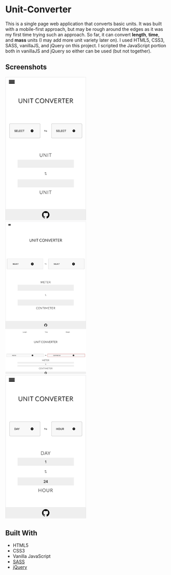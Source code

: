 # Unit-Converter
This is a single page web application that converts basic units. It was built with a mobile-first approach, but may be rough around the edges as it was my first time trying such an approach. So far, it can convert **length**, **time**, and **mass** units (I may add more unit variety later on). I used HTML5, CSS3, SASS, vanillaJS, and jQuery on this project. I scripted the JavaScript portion both in vanillaJS and jQuery so either can be used (but not together).

## Screenshots

<img src="https://github.com/jackthta/Unit-Converter/blob/master/Screenshots/Phone%20View.png" alt="Phone View" width="50%" height="50%">

<img src="https://github.com/jackthta/Unit-Converter/blob/master/Screenshots/Tablet%20View.png" alt="Phone View" width="50%" height="50%">

<img src="https://github.com/jackthta/Unit-Converter/blob/master/Screenshots/Desktop%20View.png" alt="Phone View" width="50%" height="50%">

<img src="https://github.com/jackthta/Unit-Converter/blob/master/Screenshots/Test.png" alt="Phone View" width="50%" height="50%">

## Built With
- HTML5
- CSS3
- Vanilla JavaScript
- [SASS](https://sass-lang.com/)
- [jQuery](https://jquery.com/)
